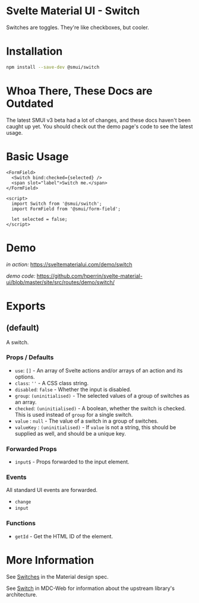 # Svelte Material UI - Switch

Switches are toggles. They're like checkboxes, but cooler.

# Installation

```sh
npm install --save-dev @smui/switch
```

# Whoa There, These Docs are Outdated

The latest SMUI v3 beta had a lot of changes, and these docs haven't been caught up yet. You should check out the demo page's code to see the latest usage.

# Basic Usage

```svelte
<FormField>
  <Switch bind:checked={selected} />
  <span slot="label">Switch me.</span>
</FormField>

<script>
  import Switch from '@smui/switch';
  import FormField from '@smui/form-field';

  let selected = false;
</script>
```

# Demo

_in action:_ https://sveltematerialui.com/demo/switch

_demo code:_ https://github.com/hperrin/svelte-material-ui/blob/master/site/src/routes/demo/switch/

# Exports

## (default)

A switch.

### Props / Defaults

- `use`: `[]` - An array of Svelte actions and/or arrays of an action and its options.
- `class`: `''` - A CSS class string.
- `disabled`: `false` - Whether the input is disabled.
- `group`: `(uninitialised)` - The selected values of a group of switches as an array.
- `checked`: `(uninitialised)` - A boolean, whether the switch is checked. This is used instead of `group` for a single switch.
- `value` : `null` - The value of a switch in a group of switches.
- `valueKey` : `(uninitialised)` - If `value` is not a string, this should be supplied as well, and should be a unique key.

### Forwarded Props

- `input$` - Props forwarded to the input element.

### Events

All standard UI events are forwarded.

- `change`
- `input`

### Functions

- `getId` - Get the HTML ID of the element.

# More Information

See [Switches](https://material.io/components/switches) in the Material design spec.

See [Switch](https://github.com/material-components/material-components-web/tree/v10.0.0/packages/mdc-switch) in MDC-Web for information about the upstream library's architecture.
